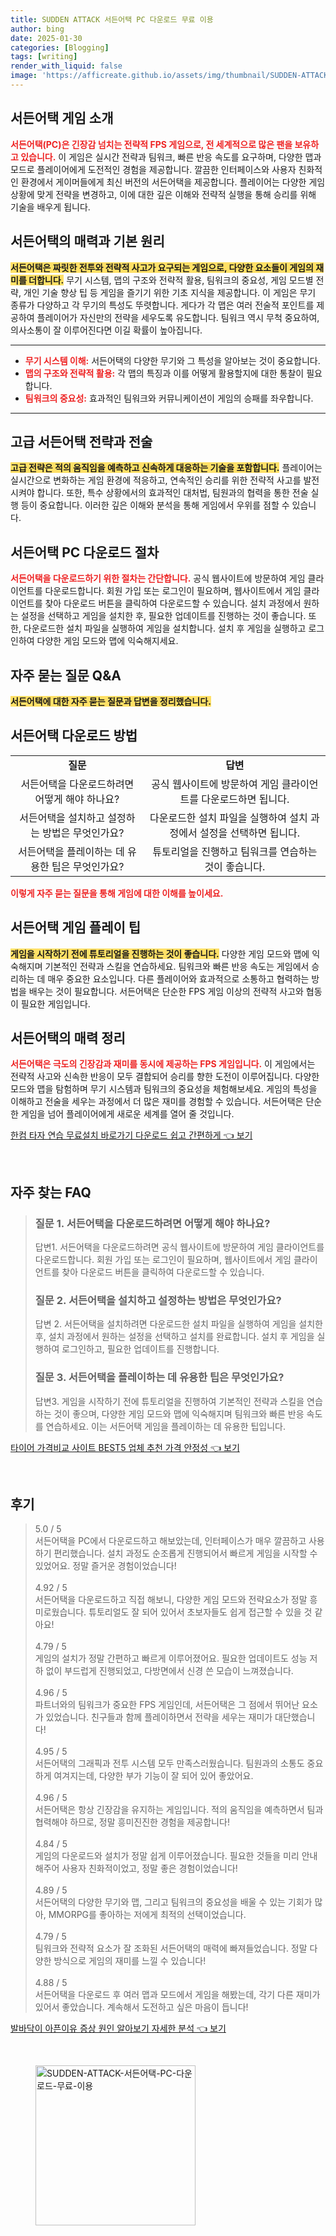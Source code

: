 ```yaml
---
title: SUDDEN ATTACK 서든어택 PC 다운로드 무료 이용
author: bing
date: 2025-01-30
categories: [Blogging]
tags: [writing]
render_with_liquid: false
image: 'https://afficreate.github.io/assets/img/thumbnail/SUDDEN-ATTACK-서든어택-PC-다운로드-무료-이용.webp'
---
```



<h2 id='서든어택-게임소개'>서든어택 게임 소개</h2>

<p><b><span style="color: #ee2323;">서든어택(PC)은 긴장감 넘치는 전략적 FPS 게임으로, 전 세계적으로 많은 팬을 보유하고 있습니다.</span></b> 이 게임은 실시간 전략과 팀워크, 빠른 반응 속도를 요구하며, 다양한 맵과 모드로 플레이어에게 도전적인 경험을 제공합니다. 깔끔한 인터페이스와 사용자 친화적인 환경에서 게이머들에게 최신 버전의 서든어택을 제공합니다. 플레이어는 다양한 게임 상황에 맞게 전략을 변경하고, 이에 대한 깊은 이해와 전략적 실행을 통해 승리를 위해 기술을 배우게 됩니다.</p>

<h2 id='게임매력과-기본원리'>서든어택의 매력과 기본 원리</h2>

<p><b><span style="background-color: #ffe066;">서든어택은 짜릿한 전투와 전략적 사고가 요구되는 게임으로, 다양한 요소들이 게임의 재미를 더합니다.</span></b> 무기 시스템, 맵의 구조와 전략적 활용, 팀워크의 중요성, 게임 모드별 전략, 개인 기술 향상 팁 등 게임을 즐기기 위한 기초 지식을 제공합니다. 이 게임은 무기 종류가 다양하고 각 무기의 특성도 뚜렷합니다. 게다가 각 맵은 여러 전술적 포인트를 제공하여 플레이어가 자신만의 전략을 세우도록 유도합니다. 팀워크 역시 무척 중요하여, 의사소통이 잘 이루어진다면 이길 확률이 높아집니다.</p>

<hr />

<ul>
    <li><b><span style="color: #ee2323;">무기 시스템 이해:</span></b> 서든어택의 다양한 무기와 그 특성을 알아보는 것이 중요합니다.</li>
    <li><b><span style="color: #ee2323;">맵의 구조와 전략적 활용:</span></b> 각 맵의 특징과 이를 어떻게 활용할지에 대한 통찰이 필요합니다.</li>
    <li><b><span style="color: #ee2323;">팀워크의 중요성:</span></b> 효과적인 팀워크와 커뮤니케이션이 게임의 승패를 좌우합니다.</li>
</ul>

<hr />

<h2 id='고급전략-전술'>고급 서든어택 전략과 전술</h2>

<p><b><span style="background-color: #ffe066;">고급 전략은 적의 움직임을 예측하고 신속하게 대응하는 기술을 포함합니다.</span></b> 플레이어는 실시간으로 변화하는 게임 환경에 적응하고, 연속적인 승리를 위한 전략적 사고를 발전시켜야 합니다. 또한, 특수 상황에서의 효과적인 대처법, 팀원과의 협력을 통한 전술 실행 등이 중요합니다. 이러한 깊은 이해와 분석을 통해 게임에서 우위를 점할 수 있습니다.</p>

<h2 id='서든어택-PC-다운로드절차'>서든어택 PC 다운로드 절차</h2>

<p><b><span style="color: #ee2323;">서든어택을 다운로드하기 위한 절차는 간단합니다.</span></b> 공식 웹사이트에 방문하여 게임 클라이언트를 다운로드합니다. 회원 가입 또는 로그인이 필요하며, 웹사이트에서 게임 클라이언트를 찾아 다운로드 버튼을 클릭하여 다운로드할 수 있습니다. 설치 과정에서 원하는 설정을 선택하고 게임을 설치한 후, 필요한 업데이트를 진행하는 것이 좋습니다. 또한, 다운로드한 설치 파일을 실행하여 게임을 설치합니다. 설치 후 게임을 실행하고 로그인하여 다양한 게임 모드와 맵에 익숙해지세요.</p>

<h2 id='자주-묻는-질문-QnA'>자주 묻는 질문 Q&A</h2>

<p><b><span style="background-color: #ffe066;">서든어택에 대한 자주 묻는 질문과 답변을 정리했습니다.</span></b></p>

<h2 id='다운로드-방법'>서든어택 다운로드 방법</h2>

<table>
    <tr>
        <td style="text-align: center; height: 17px;"><b>질문</b></td>
        <td style="text-align: center; height: 17px;"><b>답변</b></td>
    </tr>
    <tr>
        <td style="text-align: center; height: 17px;">서든어택을 다운로드하려면 어떻게 해야 하나요?</td>
        <td style="text-align: center; height: 17px;">공식 웹사이트에 방문하여 게임 클라이언트를 다운로드하면 됩니다.</td>
    </tr>
    <tr>
        <td style="text-align: center; height: 17px;">서든어택을 설치하고 설정하는 방법은 무엇인가요?</td>
        <td style="text-align: center; height: 17px;">다운로드한 설치 파일을 실행하여 설치 과정에서 설정을 선택하면 됩니다.</td>
    </tr>
    <tr>
        <td style="text-align: center; height: 17px;">서든어택을 플레이하는 데 유용한 팁은 무엇인가요?</td>
        <td style="text-align: center; height: 17px;">튜토리얼을 진행하고 팀워크를 연습하는 것이 좋습니다.</td>
    </tr>
</table>

<p><b><span style="color: #ee2323;">이렇게 자주 묻는 질문을 통해 게임에 대한 이해를 높이세요.</span></b></p>

<h2 id='게임-플레이-팁'>서든어택 게임 플레이 팁</h2>

<p><b><span style="background-color: #ffe066;">게임을 시작하기 전에 튜토리얼을 진행하는 것이 좋습니다.</span></b> 다양한 게임 모드와 맵에 익숙해지며 기본적인 전략과 스킬을 연습하세요. 팀워크와 빠른 반응 속도는 게임에서 승리하는 데 매우 중요한 요소입니다. 다른 플레이어와 효과적으로 소통하고 협력하는 방법을 배우는 것이 필요합니다. 서든어택은 단순한 FPS 게임 이상의 전략적 사고와 협동이 필요한 게임입니다.</p>

<h2 id='결론'>서든어택의 매력 정리</h2>

<p><b><span style="color: #ee2323;">서든어택은 극도의 긴장감과 재미를 동시에 제공하는 FPS 게임입니다.</span></b> 이 게임에서는 전략적 사고와 신속한 반응이 모두 결합되어 승리를 향한 도전이 이루어집니다. 다양한 모드와 맵을 탐험하며 무기 시스템과 팀워크의 중요성을 체험해보세요. 게임의 특성을 이해하고 전술을 세우는 과정에서 더 많은 재미를 경험할 수 있습니다. 서든어택은 단순한 게임을 넘어 플레이어에게 새로운 세계를 열어 줄 것입니다.</p>


<p><a class="click-button" title="한컴 타자 연습 무료설치 바로가기 다운로드 쉽고 간편하게" href="https://afficreate.github.io/posts/%ED%95%9C%EC%BB%B4-%ED%83%80%EC%9E%90-%EC%97%B0%EC%8A%B5-%EB%AC%B4%EB%A3%8C%EC%84%A4%EC%B9%98-%EB%B0%94%EB%A1%9C%EA%B0%80%EA%B8%B0-%EB%8B%A4%EC%9A%B4%EB%A1%9C%EB%93%9C-%EC%89%BD%EA%B3%A0-%EA%B0%84%ED%8E%B8%ED%95%98%EA%B2%8C/" rel="dofollow">한컴 타자 연습 무료설치 바로가기 다운로드 쉽고 간편하게 👈 보기</a></p><br>
<h2 id='자주_찾는_FAQ'>자주 찾는 FAQ</h2>
<div itemscope="" itemtype="https://schema.org/FAQPage"> 
<blockquote> 
<div itemscope="" itemprop="mainEntity" itemtype="https://schema.org/Question"> 
<h3 itemprop="name">질문 1. 서든어택을 다운로드하려면 어떻게 해야 하나요?</h3> 
<div itemscope="" itemprop="acceptedAnswer" itemtype="https://schema.org/Answer"> 
<span itemprop="text"> 
<p>답변1. 서든어택을 다운로드하려면 공식 웹사이트에 방문하여 게임 클라이언트를 다운로드합니다. 회원 가입 또는 로그인이 필요하며, 웹사이트에서 게임 클라이언트를 찾아 다운로드 버튼을 클릭하여 다운로드할 수 있습니다.</p> 
</span> 
</div> 
</div> 

<div itemscope="" itemprop="mainEntity" itemtype="https://schema.org/Question"> 
<h3 itemprop="name">질문 2. 서든어택을 설치하고 설정하는 방법은 무엇인가요?</h3> 
<div itemscope="" itemprop="acceptedAnswer" itemtype="https://schema.org/Answer"> 
<span itemprop="text"> 
<p>답변 2. 서든어택을 설치하려면 다운로드한 설치 파일을 실행하여 게임을 설치한 후, 설치 과정에서 원하는 설정을 선택하고 설치를 완료합니다. 설치 후 게임을 실행하여 로그인하고, 필요한 업데이트를 진행합니다.</p> 
</span> 
</div> 
</div> 

<div itemscope="" itemprop="mainEntity" itemtype="https://schema.org/Question"> 
<h3 itemprop="name">질문 3. 서든어택을 플레이하는 데 유용한 팁은 무엇인가요?</h3> 
<div itemscope="" itemprop="acceptedAnswer" itemtype="https://schema.org/Answer"> 
<span itemprop="text"> 
<p>답변3. 게임을 시작하기 전에 튜토리얼을 진행하여 기본적인 전략과 스킬을 연습하는 것이 좋으며, 다양한 게임 모드와 맵에 익숙해지며 팀워크와 빠른 반응 속도를 연습하세요. 이는 서든어택 게임을 플레이하는 데 유용한 팁입니다.</p> 
</span> 
</div> 
</div> 
</blockquote> 
</div> 
<p><a class="click-button" title="타이어 가격비교 사이트 BEST5 업체 추천 가격 안정성" href="https://afficreate.github.io/posts/%ED%83%80%EC%9D%B4%EC%96%B4-%EA%B0%80%EA%B2%A9%EB%B9%84%EA%B5%90-%EC%82%AC%EC%9D%B4%ED%8A%B8-BEST5-%EC%97%85%EC%B2%B4-%EC%B6%94%EC%B2%9C-%EA%B0%80%EA%B2%A9-%EC%95%88%EC%A0%95%EC%84%B1/" rel="dofollow">타이어 가격비교 사이트 BEST5 업체 추천 가격 안정성 👈 보기</a></p><br>
<h2 id='후기'>후기</h2>
<div itemscope itemtype="https://schema.org/Product">
  <blockquote>
  <div itemprop="review" itemscope itemtype="https://schema.org/Review">
      <div itemprop="reviewRating" itemscope itemtype="https://schema.org/Rating"> <span itemprop="ratingValue">5.0</span> / <span itemprop="bestRating">5</span> </div>
      <span itemprop="reviewBody">서든어택을 PC에서 다운로드하고 해보았는데, 인터페이스가 매우 깔끔하고 사용하기 편리했습니다. 설치 과정도 순조롭게 진행되어서 빠르게 게임을 시작할 수 있었어요. 정말 즐거운 경험이었습니다!</span>
  </div>
  <br>
  <div itemprop="review" itemscope itemtype="https://schema.org/Review">
      <div itemprop="reviewRating" itemscope itemtype="https://schema.org/Rating"> <span itemprop="ratingValue">4.92</span> / <span itemprop="bestRating">5</span> </div>
      <span itemprop="reviewBody">서든어택을 다운로드하고 직접 해보니, 다양한 게임 모드와 전략요소가 정말 흥미로웠습니다. 튜토리얼도 잘 되어 있어서 초보자들도 쉽게 접근할 수 있을 것 같아요!</span>
  </div>
  <br>
  <div itemprop="review" itemscope itemtype="https://schema.org/Review">
      <div itemprop="reviewRating" itemscope itemtype="https://schema.org/Rating"> <span itemprop="ratingValue">4.79</span> / <span itemprop="bestRating">5</span> </div>
      <span itemprop="reviewBody">게임의 설치가 정말 간편하고 빠르게 이루어졌어요. 필요한 업데이트도 성능 저하 없이 부드럽게 진행되었고, 다방면에서 신경 쓴 모습이 느껴졌습니다.</span>
  </div>
  <br>
  <div itemprop="review" itemscope itemtype="https://schema.org/Review">
      <div itemprop="reviewRating" itemscope itemtype="https://schema.org/Rating"> <span itemprop="ratingValue">4.96</span> / <span itemprop="bestRating">5</span> </div>
      <span itemprop="reviewBody">파트너와의 팀워크가 중요한 FPS 게임인데, 서든어택은 그 점에서 뛰어난 요소가 있었습니다. 친구들과 함께 플레이하면서 전략을 세우는 재미가 대단했습니다!</span>
  </div>
  <br>
  <div itemprop="review" itemscope itemtype="https://schema.org/Review">
      <div itemprop="reviewRating" itemscope itemtype="https://schema.org/Rating"> <span itemprop="ratingValue">4.95</span> / <span itemprop="bestRating">5</span> </div>
      <span itemprop="reviewBody">서든어택의 그래픽과 전투 시스템 모두 만족스러웠습니다. 팀원과의 소통도 중요하게 여겨지는데, 다양한 부가 기능이 잘 되어 있어 좋았어요.</span>
  </div>
  <br>
  <div itemprop="review" itemscope itemtype="https://schema.org/Review">
      <div itemprop="reviewRating" itemscope itemtype="https://schema.org/Rating"> <span itemprop="ratingValue">4.96</span> / <span itemprop="bestRating">5</span> </div>
      <span itemprop="reviewBody">서든어택은 항상 긴장감을 유지하는 게임입니다. 적의 움직임을 예측하면서 팀과 협력해야 하므로, 정말 흥미진진한 경험을 제공합니다!</span>
  </div>
  <br>
  <div itemprop="review" itemscope itemtype="https://schema.org/Review">
      <div itemprop="reviewRating" itemscope itemtype="https://schema.org/Rating"> <span itemprop="ratingValue">4.84</span> / <span itemprop="bestRating">5</span> </div>
      <span itemprop="reviewBody">게임의 다운로드와 설치가 정말 쉽게 이루어졌습니다. 필요한 것들을 미리 안내해주어 사용자 친화적이었고, 정말 좋은 경험이었습니다!</span>
  </div>
  <br>
  <div itemprop="review" itemscope itemtype="https://schema.org/Review">
      <div itemprop="reviewRating" itemscope itemtype="https://schema.org/Rating"> <span itemprop="ratingValue">4.89</span> / <span itemprop="bestRating">5</span> </div>
      <span itemprop="reviewBody">서든어택의 다양한 무기와 맵, 그리고 팀워크의 중요성을 배울 수 있는 기회가 많아, MMORPG를 좋아하는 저에게 최적의 선택이었습니다.</span>
  </div>
  <br>
  <div itemprop="review" itemscope itemtype="https://schema.org/Review">
      <div itemprop="reviewRating" itemscope itemtype="https://schema.org/Rating"> <span itemprop="ratingValue">4.79</span> / <span itemprop="bestRating">5</span> </div>
      <span itemprop="reviewBody">팀워크와 전략적 요소가 잘 조화된 서든어택의 매력에 빠져들었습니다. 정말 다양한 방식으로 게임의 재미를 느낄 수 있습니다!</span>
  </div>
  <br>
  <div itemprop="review" itemscope itemtype="https://schema.org/Review">
      <div itemprop="reviewRating" itemscope itemtype="https://schema.org/Rating"> <span itemprop="ratingValue">4.88</span> / <span itemprop="bestRating">5</span> </div>
      <span itemprop="reviewBody">서든어택을 다운로드 후 여러 맵과 모드에서 게임을 해봤는데, 각기 다른 재미가 있어서 좋았습니다. 계속해서 도전하고 싶은 마음이 듭니다!</span>
  </div>
  </blockquote>
</div>
<p><a class="click-button" title="발바닥이 아픈이유 증상 원인 알아보기 자세한 분석" href="https://afficreate.github.io/posts/%EB%B0%9C%EB%B0%94%EB%8B%A5%EC%9D%B4-%EC%95%84%ED%94%88%EC%9D%B4%EC%9C%A0-%EC%A6%9D%EC%83%81-%EC%9B%90%EC%9D%B8-%EC%95%8C%EC%95%84%EB%B3%B4%EA%B8%B0-%EC%9E%90%EC%84%B8%ED%95%9C-%EB%B6%84%EC%84%9D/" rel="dofollow">발바닥이 아픈이유 증상 원인 알아보기 자세한 분석 👈 보기</a></p><br>
<figure class="image"><img src="https://afficreate.github.io/assets/img/thumbnail/SUDDEN-ATTACK-서든어택-PC-다운로드-무료-이용.webp" alt="SUDDEN-ATTACK-서든어택-PC-다운로드-무료-이용" width="256" height="256"></figure>